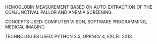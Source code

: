 HEMOGLOBIN MEASUREMENT BASED ON AUTO-EXTRACTION OF THE CONJUNCTIVAL PALLOR AND ANEMIA SCREENING.

CONCEPTS USED: COMPUTER VIISON, SOFTWARE PROGRAMMING, MEDICAL IMAGING

TECHNOLOGIES USED: PYTHON 3.5, OPENCV 4, EXCEL 2013
